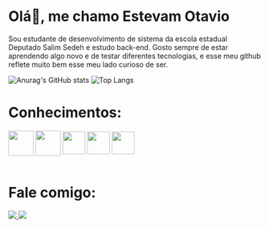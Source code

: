 # Olá👋, me chamo Estevam Otavio
Sou estudante de desenvolvimento de sistema da escola estadual Deputado Salim Sedeh e estudo back-end. Gosto sempre de estar aprendendo algo novo e de testar diferentes tecnologias, e esse meu github reflete muito bem esse meu lado curioso de ser.

![Anurag's GitHub stats](https://github-readme-stats.vercel.app/api?username=Estevamrod&show_icons=true&theme=tokyonight)
![Top Langs](https://github-readme-stats.vercel.app/api/top-langs/?username=Estevamrod&,html)

# Conhecimentos:
<div>
  <img align="center" height="50" width="50" src= "https://cdn.jsdelivr.net/gh/devicons/devicon/icons/html5/html5-original.svg">
  <img align="center" height="50" width="50" src= "https://cdn.jsdelivr.net/gh/devicons/devicon/icons/css3/css3-original.svg">
  <img align="center" height="45" width="45" src= "https://cdn.jsdelivr.net/gh/devicons/devicon/icons/javascript/javascript-original.svg">
  <img align="center" height="45" width="45" src= "https://cdnlogo.com/logos/t/96/typescript.svg">
  <img align="center" height="45" width="45" src= "https://cdnlogo.com/logos/n/79/node-js.svg">
</div>
<br>

# Fale comigo:
<div>
  <a href="mailto:estevamot@gmail.com"><img src= "https://img.shields.io/badge/Gmail-D14836?style=for-the-badge&logo=gmail&logoColor=white"> </a>
  <a href="https://www.linkedin.com/in/estevam-otavio-672b13265/"><img src= "https://img.shields.io/badge/LinkedIn-0077B5?style=for-the-badge&logo=linkedin&logoColor=white"> </a>
</div>
